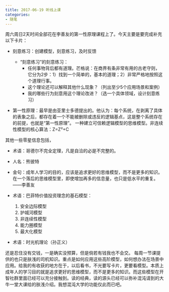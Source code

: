 ```yaml
---
title: 2017-06-19 听线上课
categories: 
- 随笔
---
```


周六周日2天时间全部花在李善友的第一性原理课程上了。今天主要是要完成补充以下卡片：

- 刻意练习：创建模型，刻意练习，及时反馈
	- “刻意练习”的刻意练习：
		- 任何事物背后都有道理。芒格说：在商界有条非常有用的古老守则，它分为2步：1）找到一个简单的，基本的道理；2）非常严格地按照这个道理行事。
		- 这个理论还可以解释其他什么现象？（列出至少5个应用场景和案例）
		- 我的哪些行为刻意用这个理论改进？（选一个具体领域，设计刻意练习）
	
- 第一性原理：最早是由亚里士多德提出的。他认为：每个系统，在剥离了具体的表象之后，都存在着一个不能被删除或违反的逻辑基点，这是整个系统存在的前提，也就是“第一性原理”。
	一种建立可信赖逻辑模型的思维模型。非连续性模型的核心算法：Z=Z²+C 

其他一些零星信息包括，

- 术语：哥德尔不完全定理，凡是自洽的必是不完整的。

- 人名：熊彼特

- 金句：成年人学习的目的，应该是追求更好的思维模型，而不是更多的知识。在一个落后的思维模型里，即使增加再多的信息量，也只是低水平的重复。——李善友

- 术语：巴菲特价值投资理念的基石模型：
	1. 安全边际模型
	2. 护城河模型
	3. 非连续性模型
	4. 能力圈模型
	5. 最大化模型
	
- 术语：时光机理论（孙正义）

还是忍住没有交钱，一是确实没预算，但是倘若有钱我也不会交。
每周一节课提供的也只是肤浅的司机知识。重点是如何应用这些高阶模型，如何想办法在场景中应用。给我的有收获的地方在于，以后看书，不光要写卡片，更要看模型。本质上成年人的学习目的就是追求更好的思维模型，而不是更多的知识。而这些模型在开智社群里面已经可以充分接触到。读的经典，读的源头已经可以弥补混沌请到的大牛一堂大课给的肤浅介绍。我想混沌大学的功能仅此而已吧。


